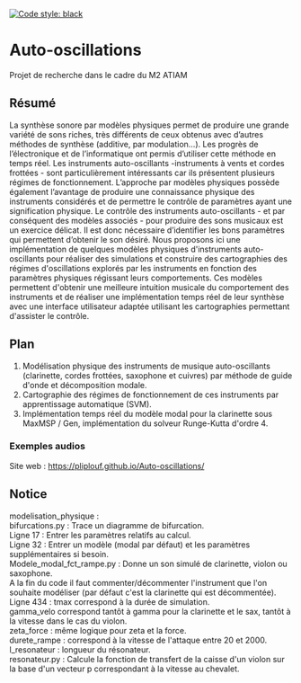 [![Code style: black](https://img.shields.io/badge/code%20style-black-000000.svg)](https://github.com/psf/black)

# Auto-oscillations
Projet de recherche dans le cadre du M2 ATIAM

## Résumé 

La synthèse sonore par modèles physiques permet de produire une grande variété de sons riches, très différents de ceux obtenus avec d’autres méthodes de synthèse (additive, par modulation…). Les progrès de l’électronique et de l’informatique ont permis d’utiliser cette méthode en temps réel. Les instruments auto-oscillants -instruments à vents et cordes frottées - sont particulièrement intéressants car ils présentent plusieurs régimes de fonctionnement. L’approche par modèles physiques possède également l’avantage de produire une connaissance physique des instruments considérés et de permettre le contrôle de paramètres ayant une signification physique. Le contrôle des instruments auto-oscillants - et par conséquent des modèles associés - pour produire des sons musicaux est un exercice délicat. Il est donc nécessaire d’identifier les bons paramètres qui permettent d’obtenir le son désiré. Nous proposons ici une implémentation de quelques modèles physiques d'instruments auto-oscillants pour réaliser des simulations et construire des cartographies des régimes d'oscillations explorés par les instruments en fonction des paramètres physiques régissant leurs comportements. Ces modèles permettent d'obtenir une meilleure intuition musicale du comportement des instruments et de réaliser une implémentation temps réel de leur synthèse avec une interface utilisateur adaptée utilisant les cartographies permettant d'assister le contrôle.

## Plan 

1. Modélisation physique des instruments de musique auto-oscillants (clarinette, cordes frottées, saxophone et cuivres) par méthode de guide d'onde et décomposition modale.
2. Cartographie des régimes de fonctionnement de ces instruments par apprentissage automatique (SVM).
3. Implémentation temps réel du modèle modal pour la clarinette sous MaxMSP / Gen, implémentation du solveur Runge-Kutta d'ordre 4.

### Exemples audios 

Site web : https://pliplouf.github.io/Auto-oscillations/

## Notice
modelisation_physique :   
  bifurcations.py : Trace un diagramme de bifurcation.   
  Ligne 17 : Entrer les paramètres relatifs au calcul.   
      Ligne 32 : Entrer un modèle (modal par défaut) et les paramètres supplémentaires si besoin.   
  Modele_modal_fct_rampe.py : Donne un son simulé de clarinette, violon ou saxophone.   
      A la fin du code il faut commenter/décommenter l'instrument que l'on souhaite modéliser (par défaut c'est la clarinette qui est décommentée).   
      Ligne 434 : tmax correspond à la durée de simulation.   
      gamma_velo correspond tantôt à gamma pour la clarinette et le sax, tantôt à la vitesse dans le cas du violon.   
      zeta_force : même logique pour zeta et la force.   
      durete_rampe : correspond à la vitesse de l'attaque entre 20 et 2000.   
      l_resonateur : longueur du résonateur.   
  resonateur.py : Calcule la fonction de transfert de la caisse d'un violon sur la base d'un vecteur p correspondant à la vitesse au chevalet.   
